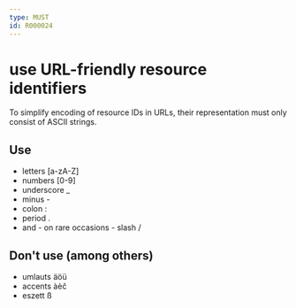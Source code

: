 ```yaml
---
type: MUST
id: R000024
---
```


# use URL-friendly resource identifiers

To simplify encoding of resource IDs in URLs, their representation must only consist of ASCII strings.

## Use

- letters [a-zA-Z]
- numbers [0-9]
- underscore \_
- minus -
- colon :
- period .
- and - on rare occasions - slash /

## Don't use (among others)

- umlauts äöü
- accents àèĉ
- eszett ß
